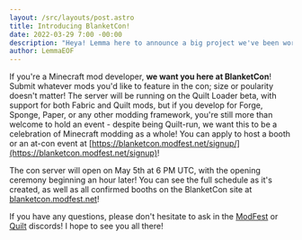 ```yaml
---
layout: /src/layouts/post.astro
title: Introducing BlanketCon!
date: 2022-03-29 7:00 -00:00
description: "Heya! Lemma here to announce a big project we've been working on for a while now! From May 6th to May 7th this year, ModFest and Quilt are proud to be hosting **BlanketCon**, an in-game Minecraft modding convention powered by Quilt Loader! We'll be making a custom world where you can check out old favorites and newcomers alike! Come talk to devs and attend panels, keynotes, and more!"
author: LemmaEOF
---
```


If you're a Minecraft mod developer, **we want you here at BlanketCon**! Submit whatever mods you'd like to feature in the con; size or poularity doesn't matter! The server will be running on the Quilt Loader beta, with support for both Fabric and Quilt mods, but if you develop for Forge, Sponge, Paper, or any other modding framework, you're still more than welcome to hold an event - despite being Quilt-run, we want this to be a celebration of Minecraft modding as a whole! You can apply to host a booth or an at-con event at [https://blanketcon.modfest.net/signup/](https://blanketcon.modfest.net/signup)!

The con server will open on May 5th at 6 PM UTC, with the opening ceremony beginning an hour later! You can see the full schedule as it's created, as well as all confirmed booths on the BlanketCon site at [blanketcon.modfest.net](https://blanketcon.modfest.net)!

If you have any questions, please don't hesitate to ask in the [ModFest](https://discord.gg/gn543Ee) or [Quilt](https://discord.quiltmc.org) discords! I hope to see you all there!
